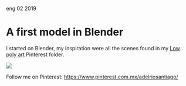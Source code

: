 <permalink>eng</permalink>
<month>02</month>
<year>2019</year>

# A first model in Blender

I started on Blender, my inspiration were all the scenes found in my [Low poly art](https://www.pinterest.com.mx/adelriosantiago/low-poly-art/) Pinterest folder.

![](/articles/a-first-model-in-blender/images/render06.png)

Follow me on Pinterest: https://www.pinterest.com.mx/adelriosantiago/
